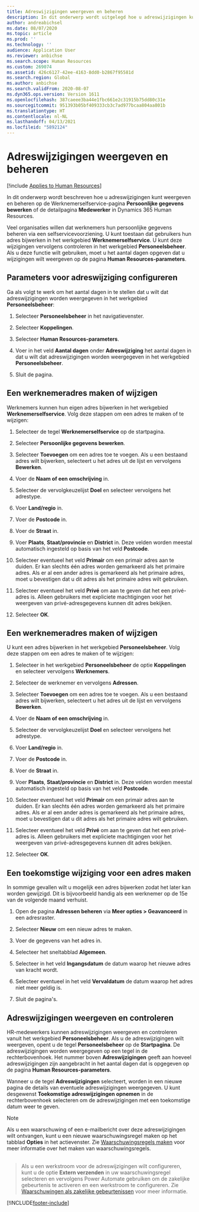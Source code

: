 ```yaml
---
title: Adreswijzigingen weergeven en beheren
description: In dit onderwerp wordt uitgelegd hoe u adreswijzigingen kunt weergeven en beheren in Dynamics 365 Human Resources.
author: andreabichsel
ms.date: 08/07/2020
ms.topic: article
ms.prod: ''
ms.technology: ''
audience: Application User
ms.reviewer: anbichse
ms.search.scope: Human Resources
ms.custom: 269074
ms.assetid: 426c6127-42ee-4163-8dd0-b2867f95581d
ms.search.region: Global
ms.author: anbichse
ms.search.validFrom: 2020-08-07
ms.dyn365.ops.version: Version 1611
ms.openlocfilehash: 387caeee3ba44e1fbc661e2c31915b75dd80c31e
ms.sourcegitcommit: 951393b05bf409333cb3c7ad977bcaa804aa801b
ms.translationtype: HT
ms.contentlocale: nl-NL
ms.lasthandoff: 04/13/2021
ms.locfileid: "5892124"
---
```

# <a name="view-and-manage-address-changes"></a>Adreswijzigingen weergeven en beheren

[!include [Applies to Human Resources](../includes/applies-to-hr.md)]

In dit onderwerp wordt beschreven hoe u adreswijzigingen kunt weergeven en beheren op de Werknemerselfservice-pagina **Persoonlijke gegevens bewerken** of de detailpagina **Medewerker** in Dynamics 365 Human Resources.

Veel organisaties willen dat werknemers hun persoonlijke gegevens beheren via een selfservicevoorziening. U kunt toestaan dat gebruikers hun adres bijwerken in het werkgebied **Werknemerselfservice**. U kunt deze wijzigingen vervolgens controleren in het werkgebied **Personeelsbeheer**. Als u deze functie wilt gebruiken, moet u het aantal dagen opgeven dat u wijzigingen wilt weergeven op de pagina **Human Resources-parameters**.

## <a name="configure-address-change-parameters"></a>Parameters voor adreswijziging configureren

Ga als volgt te werk om het aantal dagen in te stellen dat u wilt dat adreswijzigingen worden weergegeven in het werkgebied **Personeelsbeheer**:

1. Selecteer **Personeelsbeheer** in het navigatievenster.

2. Selecteer **Koppelingen**.

3. Selecteer **Human Resources-parameters**.

4. Voer in het veld **Aantal dagen** onder **Adreswijziging** het aantal dagen in dat u wilt dat adreswijzigingen worden weergegeven in het werkgebied **Personeelsbeheer**.

5. Sluit de pagina.

## <a name="create-or-change-an-employee-address"></a>Een werknemeradres maken of wijzigen

Werknemers kunnen hun eigen adres bijwerken in het werkgebied **Werknemerselfservice**. Volg deze stappen om een adres te maken of te wijzigen:

1. Selecteer de tegel **Werknemerselfservice** op de startpagina.

2. Selecteer **Persoonlijke gegevens bewerken**.

3. Selecteer **Toevoegen** om een adres toe te voegen. Als u een bestaand adres wilt bijwerken, selecteert u het adres uit de lijst en vervolgens **Bewerken**.

4. Voer de **Naam of een omschrijving** in.

5. Selecteer de vervolgkeuzelijst **Doel** en selecteer vervolgens het adrestype.

6. Voer **Land/regio** in.

7. Voer de **Postcode** in.

8. Voer de **Straat** in.

9. Voer **Plaats**, **Staat/provincie** en **District** in. Deze velden worden meestal automatisch ingesteld op basis van het veld **Postcode**.

10. Selecteer eventueel het veld **Primair** om een primair adres aan te duiden. Er kan slechts één adres worden gemarkeerd als het primaire adres. Als er al een ander adres is gemarkeerd als het primaire adres, moet u bevestigen dat u dit adres als het primaire adres wilt gebruiken.

11. Selecteer eventueel het veld **Privé** om aan te geven dat het een privé-adres is. Alleen gebruikers met expliciete machtigingen voor het weergeven van privé-adresgegevens kunnen dit adres bekijken.

12. Selecteer **OK**.

## <a name="create-or-change-a-worker-address"></a>Een werknemeradres maken of wijzigen

U kunt een adres bijwerken in het werkgebied **Personeelsbeheer**. Volg deze stappen om een adres te maken of te wijzigen:

1. Selecteer in het werkgebied **Personeelsbeheer** de optie **Koppelingen** en selecteer vervolgens **Werknemers**.

3. Selecteer de werknemer en vervolgens **Adressen**.

3. Selecteer **Toevoegen** om een adres toe te voegen. Als u een bestaand adres wilt bijwerken, selecteert u het adres uit de lijst en vervolgens **Bewerken**.

4. Voer de **Naam of een omschrijving** in.

5. Selecteer de vervolgkeuzelijst **Doel** en selecteer vervolgens het adrestype.

6. Voer **Land/regio** in.

7. Voer de **Postcode** in.

8. Voer de **Straat** in.

9. Voer **Plaats**, **Staat/provincie** en **District** in. Deze velden worden meestal automatisch ingesteld op basis van het veld **Postcode**.

10. Selecteer eventueel het veld **Primair** om een primair adres aan te duiden. Er kan slechts één adres worden gemarkeerd als het primaire adres. Als er al een ander adres is gemarkeerd als het primaire adres, moet u bevestigen dat u dit adres als het primaire adres wilt gebruiken.

11. Selecteer eventueel het veld **Privé** om aan te geven dat het een privé-adres is. Alleen gebruikers met expliciete machtigingen voor het weergeven van privé-adresgegevens kunnen dit adres bekijken.

12. Selecteer **OK**.
 
## <a name="create-a-future-change-for-an-address"></a>Een toekomstige wijziging voor een adres maken

In sommige gevallen wilt u mogelijk een adres bijwerken zodat het later kan worden gewijzigd. Dit is bijvoorbeeld handig als een werknemer op de 15e van de volgende maand verhuist.

1. Open de pagina **Adressen beheren** via **Meer opties > Geavanceerd** in een adresraster.

2. Selecteer **Nieuw** om een nieuw adres te maken.

3. Voer de gegevens van het adres in.

4. Selecteer het sneltabblad **Algemeen**.

5. Selecteer in het veld **Ingangsdatum** de datum waarop het nieuwe adres van kracht wordt.

6. Selecteer eventueel in het veld **Vervaldatum** de datum waarop het adres niet meer geldig is.

7. Sluit de pagina's.

## <a name="view-and-monitor-address-changes"></a>Adreswijzigingen weergeven en controleren

HR-medewerkers kunnen adreswijzigingen weergeven en controleren vanuit het werkgebied **Personeelsbeheer**. Als u de adreswijzigingen wilt weergeven, opent u de tegel **Personeelsbeheer** op de **Startpagina**. De adreswijzigingen worden weergegeven op een tegel in de rechterbovenhoek. Het nummer boven **Adreswijzigingen** geeft aan hoeveel adreswijzigingen zijn aangebracht in het aantal dagen dat is opgegeven op de pagina **Human Resources-parameters**. 

Wanneer u de tegel **Adreswijzigingen** selecteert, worden in een nieuwe pagina de details van eventuele adreswijzigingen weergegeven. U kunt desgewenst **Toekomstige adreswijzigingen opnemen** in de rechterbovenhoek selecteren om de adreswijzigingen met een toekomstige datum weer te geven.

> [!NOTE]
> Als u een waarschuwing of een e-mailbericht over deze adreswijzigingen wilt ontvangen, kunt u een nieuwe waarschuwingsregel maken op het tabblad **Opties** in het actievenster. Zie [Waarschuwingsregels maken](../fin-ops-core/fin-ops/get-started/create-alerts.md) voor meer informatie over het maken van waarschuwingsregels.<br><br>

> Als u een werkstroom voor de adreswijzigingen wilt configureren, kunt u de optie **Extern verzenden** in uw waarschuwingsregel selecteren en vervolgens Power Automate gebruiken om de zakelijke gebeurtenis te activeren en een werkstroom te configureren. Zie [Waarschuwingen als zakelijke gebeurtenissen](../fin-ops-core/fin-ops/get-started/create-alerts.md#alerts-as-business-events) voor meer informatie.


[!INCLUDE[footer-include](../includes/footer-banner.md)]